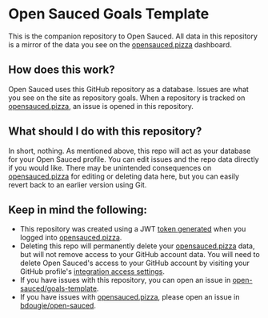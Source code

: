 # Open Sauced Goals Template

This is the companion repository to Open Sauced. All data in this repository is a mirror of the data you see on the [opensauced.pizza](https://opensauced.pizza) dashboard.

## How does this work?

Open Sauced uses this GitHub repository as a database. Issues are what you see on the site as repository goals. When a repository is tracked on [opensauced.pizza](https://opensauced.pizza), an issue is opened in this repository. 

## What should I do with this repository?

In short, nothing. As mentioned above, this repo will act as your database for your Open Sauced profile. You can edit issues and the repo data directly if you would like. There may be unintended consequences on [opensauced.pizza](https://opensauced.pizza) for editing or deleting data here, but you can easily revert back to an earlier version using Git. 

## Keep in mind the following:

- This repository was created using a JWT [token generated](https://github.com/bdougie/open-sauced/blob/master/src/lib/identityActions.js) when you logged into [opensauced.pizza](https://opensauced.pizza). 
- Deleting this repo will permanently delete your [opensauced.pizza](https://opensauced.pizza) data, but will not remove access to your GitHub account data. You will need to delete Open Sauced's access to your GitHub account by visiting your GitHub profile's [integration access settings](https://github.com/settings/apps/authorizations).
- If you have issues with this repository, you can open an issue in [open-sauced/goals-template](https://github.com/open-sauced/goals-template/issues). 
- If you have issues with [opensauced.pizza](https://opensauced.pizza), please open an issue in [bdougie/open-sauced](https://github.com/bdougie/open-sauced).
